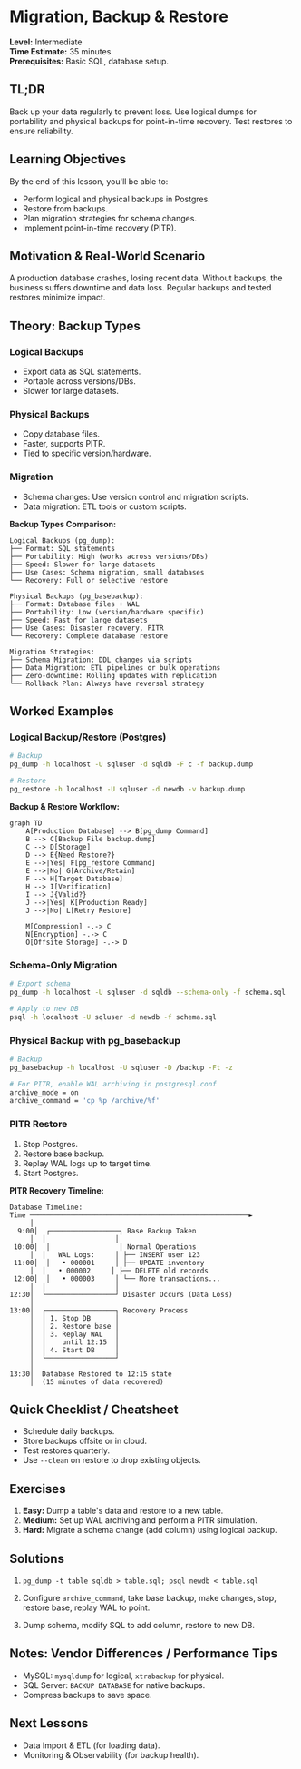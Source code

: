 # Migration, Backup & Restore

**Level:** Intermediate  
**Time Estimate:** 35 minutes  
**Prerequisites:** Basic SQL, database setup.

## TL;DR
Back up your data regularly to prevent loss. Use logical dumps for portability and physical backups for point-in-time recovery. Test restores to ensure reliability.

## Learning Objectives
By the end of this lesson, you'll be able to:
- Perform logical and physical backups in Postgres.
- Restore from backups.
- Plan migration strategies for schema changes.
- Implement point-in-time recovery (PITR).

## Motivation & Real-World Scenario
A production database crashes, losing recent data. Without backups, the business suffers downtime and data loss. Regular backups and tested restores minimize impact.

## Theory: Backup Types

### Logical Backups
- Export data as SQL statements.
- Portable across versions/DBs.
- Slower for large datasets.

### Physical Backups
- Copy database files.
- Faster, supports PITR.
- Tied to specific version/hardware.

### Migration
- Schema changes: Use version control and migration scripts.
- Data migration: ETL tools or custom scripts.

**Backup Types Comparison:**
```
Logical Backups (pg_dump):
├── Format: SQL statements
├── Portability: High (works across versions/DBs)
├── Speed: Slower for large datasets
├── Use Cases: Schema migration, small databases
└── Recovery: Full or selective restore

Physical Backups (pg_basebackup):
├── Format: Database files + WAL
├── Portability: Low (version/hardware specific)
├── Speed: Fast for large datasets
├── Use Cases: Disaster recovery, PITR
└── Recovery: Complete database restore

Migration Strategies:
├── Schema Migration: DDL changes via scripts
├── Data Migration: ETL pipelines or bulk operations
├── Zero-downtime: Rolling updates with replication
└── Rollback Plan: Always have reversal strategy
```

## Worked Examples

### Logical Backup/Restore (Postgres)
```bash
# Backup
pg_dump -h localhost -U sqluser -d sqldb -F c -f backup.dump

# Restore
pg_restore -h localhost -U sqluser -d newdb -v backup.dump
```

**Backup & Restore Workflow:**
```mermaid
graph TD
    A[Production Database] --> B[pg_dump Command]
    B --> C[Backup File backup.dump]
    C --> D[Storage]
    D --> E{Need Restore?}
    E -->|Yes| F[pg_restore Command]
    E -->|No| G[Archive/Retain]
    F --> H[Target Database]
    H --> I[Verification]
    I --> J{Valid?}
    J -->|Yes| K[Production Ready]
    J -->|No| L[Retry Restore]
    
    M[Compression] -.-> C
    N[Encryption] -.-> C
    O[Offsite Storage] -.-> D
```

### Schema-Only Migration
```bash
# Export schema
pg_dump -h localhost -U sqluser -d sqldb --schema-only -f schema.sql

# Apply to new DB
psql -h localhost -U sqluser -d newdb -f schema.sql
```

### Physical Backup with pg_basebackup
```bash
# Backup
pg_basebackup -h localhost -U sqluser -D /backup -Ft -z

# For PITR, enable WAL archiving in postgresql.conf
archive_mode = on
archive_command = 'cp %p /archive/%f'
```

### PITR Restore
1. Stop Postgres.
2. Restore base backup.
3. Replay WAL logs up to target time.
4. Start Postgres.

**PITR Recovery Timeline:**
```
Database Timeline:
Time ──────────────────────────────────────────────────────►
     │
  9:00│  ┌─────────────────┐ Base Backup Taken
     │  │                 │
 10:00│  │                 │ Normal Operations
     │  │   WAL Logs:     │ ├── INSERT user 123
 11:00│  │   • 000001     │ ├── UPDATE inventory
     │  │   • 000002     │ ├── DELETE old records
 12:00│  │   • 000003     │ └── More transactions...
     │  │                 │
12:30│  └─────────────────┘ Disaster Occurs (Data Loss)
     │
13:00│  ┌─────────────────┐ Recovery Process
     │  │ 1. Stop DB      │
     │  │ 2. Restore base │
     │  │ 3. Replay WAL   │
     │  │    until 12:15  │
     │  │ 4. Start DB     │
     │  └─────────────────┘
     │
13:30│  Database Restored to 12:15 state
     │  (15 minutes of data recovered)
```

## Quick Checklist / Cheatsheet
- Schedule daily backups.
- Store backups offsite or in cloud.
- Test restores quarterly.
- Use `--clean` on restore to drop existing objects.

## Exercises

1. **Easy:** Dump a table's data and restore to a new table.
2. **Medium:** Set up WAL archiving and perform a PITR simulation.
3. **Hard:** Migrate a schema change (add column) using logical backup.

## Solutions

1. `pg_dump -t table sqldb > table.sql; psql newdb < table.sql`

2. Configure `archive_command`, take base backup, make changes, stop, restore base, replay WAL to point.

3. Dump schema, modify SQL to add column, restore to new DB.

## Notes: Vendor Differences / Performance Tips
- MySQL: `mysqldump` for logical, `xtrabackup` for physical.
- SQL Server: `BACKUP DATABASE` for native backups.
- Compress backups to save space.

## Next Lessons
- Data Import & ETL (for loading data).
- Monitoring & Observability (for backup health).

